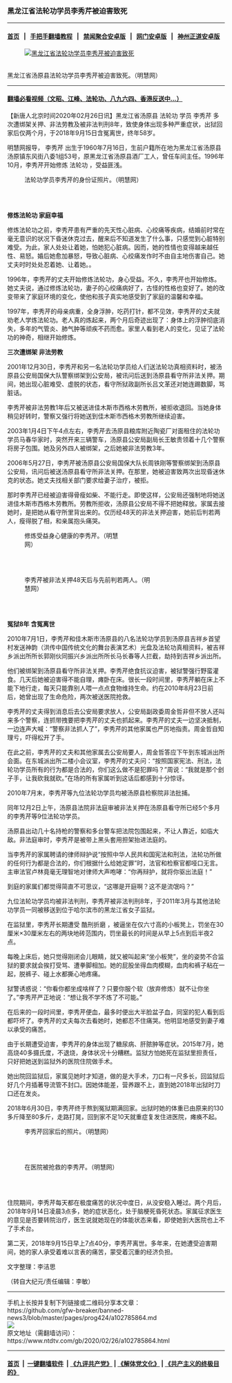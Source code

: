 ### 黑龙江省法轮功学员李秀芹被迫害致死
------------------------

#### [首页](https://github.com/gfw-breaker/banned-news3/blob/master/README.md) &nbsp;&nbsp;|&nbsp;&nbsp; [手把手翻墙教程](https://github.com/gfw-breaker/guides/wiki) &nbsp;&nbsp;|&nbsp;&nbsp; [禁闻聚合安卓版](https://github.com/gfw-breaker/bn-android) &nbsp;&nbsp;|&nbsp;&nbsp; [网门安卓版](https://github.com/oGate2/oGate) &nbsp;&nbsp;|&nbsp;&nbsp; [神州正道安卓版](https://github.com/SzzdOgate/update) 



<div><div class="featured_image">
 <a href="https://i.ntdtv.com/assets/uploads/2020/02/2020-02-26-10-33-45-6.jpg" target="_blank">
  <figure>
   <img alt="黑龙江省法轮功学员李秀芹被迫害致死" src="https://i.ntdtv.com/assets/uploads/2020/02/2020-02-26-10-33-45-6-800x450.jpg"/>
  </figure><br/>
 </a>
 <span class="caption">
  黑龙江省汤原县法轮功学员李秀芹被迫害致死。（明慧网）
 </span>
</div>
</div><hr/>

#### [翻墙必看视频（文昭、江峰、法轮功、八九六四、香港反送中...）](https://github.com/gfw-breaker/banned-news3/blob/master/pages/link3.md)

<div><div class="post_content" itemprop="articleBody">
 <p>
  【新唐人北京时间2020年02月26日讯】黑龙江省汤原县
  <ok href="https://www.ntdtv.com/gb/法轮功.htm">
   法轮功
  </ok>
  学员
  <ok href="https://www.ntdtv.com/gb/李秀芹.htm">
   李秀芹
  </ok>
  多次遭绑架关押、非法劳教及被非法判刑8年，致使身体出现多种严重症状，出狱回家后仅两个月，于2018年9月15日含冤离世，终年58岁。
 </p>
 <p>
  明慧网报导，
  <ok href="https://www.ntdtv.com/gb/李秀芹.htm">
   李秀芹
  </ok>
  出生于1960年7月16日，生前户籍所在地为黑龙江省汤原县汤原镇东风街八委1组53号，原黑龙江省汤原县酒厂工人，曾任车间主任。1996年10月，李秀芹开始修炼
  <ok href="https://www.ntdtv.com/gb/法轮功.htm">
   法轮功
  </ok>
  ，受益匪浅。
 </p>
 <figure class="wp-caption alignnone" id="attachment_102785881" style="width: 500px">
  <img alt="" class="size-full wp-image-102785881" src="https://i.ntdtv.com/assets/uploads/2020/02/2020-2-24-lixiuqin_02-3.jpg">
   <br/><figcaption class="wp-caption-text">
    法轮功学员李秀芹的身份证照片。（明慧网）
   </figcaption><br/>
  </img>
 </figure><br/>
 <p>
  <strong>
   修炼法轮功 家庭幸福
  </strong>
 </p>
 <p>
  修炼法轮功之前，李秀芹患有严重的先天性心脏病、心绞痛等疾病，结婚前时常在毫无意识的状况下昏迷休克过去，醒来后不知道发生了什么事，只感觉到心脏特别难受。为此，家人处处让着她，怕她犯心脏病。因而，她的性情也变得越来越任性、易怒。婚后她愈加暴怒，导致心脏病、心绞痛发作时不由自主地伤害自己。她丈夫时时处处忍着她、让着她。。
 </p>
 <p>
  1996年，李秀芹的丈夫开始修炼法轮功，身心受益。不久，李秀芹也开始修炼。她丈夫说，通过修炼法轮功，妻子的心绞痛病好了，古怪的性格也变好了。她的改变带来了家庭环境的变化，使他和孩子真实地感受到了家庭的温馨和幸福。
 </p>
 <p>
  1997年，李秀芹的母亲病重，全身浮肿，吃药打针，都不见效，李秀芹的丈夫就劝老人学炼法轮功。老人真的炼起来，两个月后奇迹出现了：身体上的浮肿彻底消失，多年的气管炎、肺气肿等顽疾不药而愈。家里人看到老人的变化，见证了法轮功的神奇，相继开始修炼。
 </p>
 <p>
  <strong>
   三次遭绑架 非法劳教
  </strong>
 </p>
 <p>
  2001年12月30日，李秀芹和另一名法轮功学员给人们送法轮功真相资料时，被汤原县公安局国保大队警察绑架到公安局，被讯问后送到汤原县看守所非法关押。期间，她出现心脏难受、虚脱的状态，看守所狱政副所长吕文革还对她连踢数脚，骂脏话。
 </p>
 <p>
  李秀芹被非法劳教1年后又被送进佳木斯市西格木劳教所，被拒收退回。当她身体稍见好转时，警察又强行将她送到佳木斯市西格木劳教所继续迫害。
 </p>
 <p>
  2003年1月4日下午4点左右，李秀芹去汤原县粮库附近陶瓷厂对面租住的法轮功学员马春华家时，突然开来三辆警车，汤原县公安局副局长王敏贵领着十几个警察将房子包围。她及另外四人被绑架，之后她被非法劳教3年。
 </p>
 <p>
  2006年5月27日，李秀芹被汤原县公安局国保大队长周铁刚等警察绑架到汤原县公安局，讯问后被送汤原县看守所非法关押。在那里，她被迫害致两次出现昏迷休克的状态。她丈夫找相关部门要求给妻子治疗，被拒。
 </p>
 <p>
  那时李秀芹已经被迫害得骨瘦如柴、不能行走。即使这样，公安局还强制地将她送进佳木斯市西格木劳教所。劳教所拒收，汤原县公安局不得不把她释放。家属去接她时，是把她从看守所里背出来的。仅历经48天的非法关押迫害，她前后判若两人，瘦得脱了相，和亲属抱头痛哭。
 </p>
 <figure class="wp-caption alignnone" id="attachment_102785869" style="width: 233px">
  <img alt="" class="size-full wp-image-102785869" src="https://i.ntdtv.com/assets/uploads/2020/02/2006-7-26-lixiuq-01.jpg">
   <br/><figcaption class="wp-caption-text">
    修炼受益身心健康的李秀芹。（明慧网）
   </figcaption><br/>
  </img>
 </figure><br/>
 <figure class="wp-caption alignnone" id="attachment_102785879" style="width: 300px">
  <img alt="" class="size-full wp-image-102785879" src="https://i.ntdtv.com/assets/uploads/2020/02/2006-7-26-lixiuq-02-3.jpg"/>
  <br/><figcaption class="wp-caption-text">
   李秀芹被非法关押48天后与先前判若两人。（明慧网）
  </figcaption><br/>
 </figure><br/>
 <p>
  <strong>
   冤狱8年 含冤离世
  </strong>
 </p>
 <p>
  2010年7月1日，李秀芹和佳木斯市汤原县的八名法轮功学员到汤原县吉祥乡首望村发送神韵（洪传中国传统文化的舞台表演艺术）光盘及法轮功真相资料，被吉祥乡派出所所长郭刚伙同振兴乡派出所所长马长春等人拦截，劫持到吉祥乡派出所。
 </p>
 <p>
  他们被绑架到汤原县看守所非法关押。李秀芹绝食抗议迫害，被狱警强行野蛮灌食。几天后她被迫害得不能自理，瘫卧在床。很长一段时间里，李秀芹躺在床上不能下地行走，每天只能靠别人喂一点点食物维持生命。约在2010年8月23日前后，她曾出现了生命危险，两次被送医院抢救。
 </p>
 <p>
  李秀芹的丈夫得到消息后去公安局要求放人，公安局副政委周金哲非但不放人还叫来多个警察，连抓带拽要把李秀芹的丈夫也抓起来。李秀芹的丈夫一边坚决抵制，一边连声大喊：“警察非法抓人了”，李秀芹的其他家属也严厉地指责。周金哲自知理亏，吓得松开了手。
 </p>
 <p>
  在此之前，李秀芹的丈夫和其他家属去公安局要人，周金哲答应下午到东城派出所会面。在东城派出所二楼小会议室，李秀芹的丈夫问：“按照国家宪法、刑法，法轮功学员所有的行为都是合法的，你们这么做不是犯罪吗？”周说：“我就是那个刽子手，让我砍我就砍。”在场的所有家属听到这话后都感到十分惊讶。
 </p>
 <p>
  2010年7月末，李秀芹等九位法轮功学员均被汤原县检察院非法批捕。
 </p>
 <p>
  同年12月2日上午，汤原县法院非法庭审被非法关押在汤原县看守所已经5个多月的李秀芹等9位法轮功学员。
 </p>
 <p>
  汤原县出动几十名持枪的警察和多台警车把法院包围起来，不让人靠近，如临大敌。非法庭审时，李秀芹是被带上黑头套用担架抬进法庭的。
 </p>
 <p>
  当李秀芹的家属聘请的律师辩护说“按照中华人民共和国宪法和刑法，法轮功所做的任何行为都是合法的，你们根据什么给她定罪”时，法官和检察官都哑口无言。主审法官卢林竟毫无理智地对律师大声咆哮：“你再辩护，就将你驱出法庭！”
 </p>
 <p>
  到庭的家属们都觉得简直不可思议，“这哪是开庭啊？这不是流氓吗？”
 </p>
 <p>
  九位法轮功学员均被非法判刑，李秀芹被非法判刑8年，于2011年3月与其他法轮功学员一同被移送到位于哈尔滨市的黑龙江省女子监狱。
 </p>
 <p>
  在监狱里，李秀芹长期遭受
  <ok href="https://www.ntdtv.com/gb/酷刑折磨.htm">
   酷刑折磨
  </ok>
  ，被逼坐在仅六寸高的小板凳上，罚坐在30厘米×30厘米左右的两块地砖范围内，罚坐最长的时间是从早上5点到后半夜2点。
 </p>
 <p>
  每晚上床后，她只觉得刚闭会儿眼睛，就又被叫起来“坐小板凳”，坐的姿势不合监狱的要求就会挨打受骂、遭拳脚相加。她的屁股坐得血肉模糊，血肉和裤子粘在一起，脱裤子、碰上水都撕心地疼痛。
 </p>
 <p>
  狱警诱惑说：“你看你都坐成啥样了？只要你服个软（放弃修炼）就不让你坐了。”李秀芹严正地说：“想让我不学不炼了不可能。”
 </p>
 <p>
  在后来的一段时间里，李秀芹便血，最多时便出大半脸盆子血，同室的犯人看到后都吓坏了。李秀芹的丈夫每次去看她时，她都忍不住痛哭。他明显地感受到妻子难以承受的痛苦。
 </p>
 <p>
  由于长期遭受迫害，李秀芹的身体出现了糖尿病、肝脓肿等症状。2015年7月，她高烧40多摄氏度，不退烧，身体状况十分糟糕。监狱方怕她死在监狱里担责任，只好把她送到监狱外的医院住院做手术。
 </p>
 <p>
  她出院回监狱后，家属见她时才知道，做的是大手术，刀口有一尺多长，回监狱后好几个月插著导流管不封口。因她体能差，营养跟不上，直到她2018年出狱时刀口还在发炎。
 </p>
 <p>
  2018年6月30日，李秀芹终于熬到冤狱期满回家。出狱时她的体重已由原来的130多斤降至80多斤，走路打晃，回到家不足10天就重症复发住进医院，瘫痪不起。
 </p>
 <figure class="wp-caption alignnone" id="attachment_102785882" style="width: 350px">
  <img alt="" class="size-full wp-image-102785882" src="https://i.ntdtv.com/assets/uploads/2020/02/2020-2-24-lixiuqin_04-3.jpg"/>
  <br/><figcaption class="wp-caption-text">
   李秀芹回家后的照片。（明慧网）
  </figcaption><br/>
 </figure><br/>
 <figure class="wp-caption alignnone" id="attachment_102785880" style="width: 550px">
  <img alt="" class="size-full wp-image-102785880" src="https://i.ntdtv.com/assets/uploads/2020/02/2020-2-24-lixiuqin_01-3.jpg"/>
  <br/><figcaption class="wp-caption-text">
   在医院被抢救的李秀芹。（明慧网）
  </figcaption><br/>
 </figure><br/>
 <p>
  住院期间，李秀芹每天都在极度痛苦的状况中度日，从没安稳入睡过。两个月后，2018年9月14日凌晨3点多，她的症状恶化，处于脑梗死昏死状态。家属征求医生的意见是否要转院治疗，医生说就她现在的体能状态来看，即使她到大医院也上不了手术台。
 </p>
 <p>
  第二天，2018年9月15日早上7点40分，李秀芹离世。多年来，在她遭受迫害期间，她的家人承受着难以言表的痛苦，蒙受着沉重的经济负担。
 </p>
 <p>
  文字整理：李洁思
 </p>
 <p>
  （转自大纪元/责任编辑：李敏）
 </p>
 <div class="single_ad">
 </div>
</div>
</div>
<hr/>
手机上长按并复制下列链接或二维码分享本文章：<br/>
https://github.com/gfw-breaker/banned-news3/blob/master/pages/prog424/a102785864.md <br/>
<a href='https://github.com/gfw-breaker/banned-news3/blob/master/pages/prog424/a102785864.md'><img src='https://github.com/gfw-breaker/banned-news3/blob/master/pages/prog424/a102785864.md.png'/></a> <br/>
原文地址（需翻墙访问）：https://www.ntdtv.com/gb/2020/02/26/a102785864.html


------------------------
#### [首页](https://github.com/gfw-breaker/banned-news3/blob/master/README.md) &nbsp;|&nbsp; [一键翻墙软件](https://github.com/gfw-breaker/nogfw/blob/master/README.md) &nbsp;| [《九评共产党》](https://github.com/gfw-breaker/9ping.md/blob/master/README.md#九评之一评共产党是什么) | [《解体党文化》](https://github.com/gfw-breaker/jtdwh.md/blob/master/README.md) | [《共产主义的终极目的》](https://github.com/gfw-breaker/gczydzjmd.md/blob/master/README.md)


<img src='http://gfw-breaker.win/banned-news3/pages/prog424/a102785864.md' width='0px' height='0px'/>